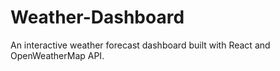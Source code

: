 # Weather-Dashboard
An interactive weather forecast dashboard built with React and OpenWeatherMap API.
